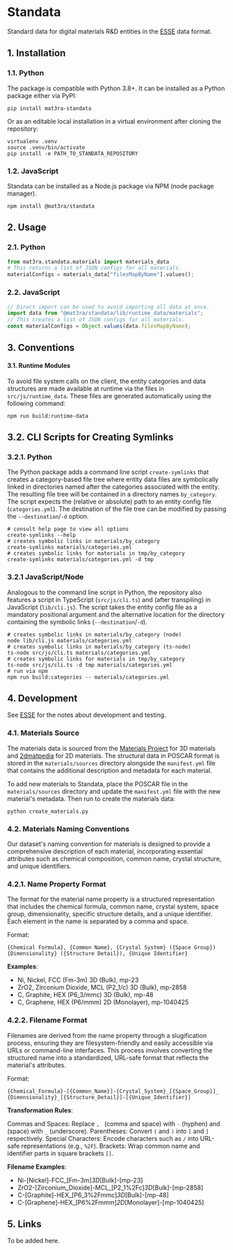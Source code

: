 # Standata

Standard data for digital materials R&D entities in the [ESSE](https://github.com/Exabyte-io/esse) data format.

## 1. Installation

### 1.1. Python

The package is compatible with Python 3.8+. It can be installed as a Python package either via PyPI:

```shell
pip install mat3ra-standata
```

Or as an editable local installation in a virtual environment after cloning the repository:

```shell
virtualenv .venv
source .venv/bin/activate
pip install -e PATH_TO_STANDATA_REPOSITORY
```

### 1.2. JavaScript

Standata can be installed as a Node.js package via NPM (node package manager).

```shell
npm install @mat3ra/standata
```

## 2. Usage

### 2.1. Python

```python
from mat3ra.standata.materials import materials_data
# This returns a list of JSON configs for all materials.
materialConfigs = materials_data["filesMapByName"].values();
```

### 2.2. JavaScript

```javascript
// Direct import can be used to avoid importing all data at once.
import data from "@mat3ra/standata/lib/runtime_data/materials";
// This creates a list of JSON configs for all materials.
const materialConfigs = Object.values(data.filesMapByName);
```

## 3. Conventions

#### 3.1. Runtime Modules

To avoid file system calls on the client, the entity categories and data structures are made available at runtime via
the files in `src/js/runtime_data`. These files are generated automatically using the following command:

```shell
npm run build:runtime-data
```

## 3.2. CLI Scripts for Creating Symlinks

### 3.2.1. Python

The Python package adds a command line script `create-symlinks` that creates a category-based file tree where
entity data files are symbolically linked in directories named after the categories associated with the entity.
The resulting file tree will be contained in a directory names `by_category`.
The script expects the (relative or absolute) path to an entity config file (`categories.yml`). The destination
of the file tree can be modified by passing the `--destination`/`-d` option.

```shell
# consult help page to view all options
create-symlinks --help
# creates symbolic links in materials/by_category
create-symlinks materials/categories.yml
# creates symbolic links for materials in tmp/by_category
create-symlinks materials/categories.yml -d tmp
```

### 3.2.1 JavaScript/Node

Analogous to the command line script in Python, the repository also features a script in
TypeScript (`src/js/cli.ts`) and (after transpiling) in JavaScript (`lib/cli.js`).
The script takes the entity config file as a mandatory positional argument and the
alternative location for the directory containing the symbolic links (`--destination`/`-d`).

```shell
# creates symbolic links in materials/by_category (node)
node lib/cli.js materials/categories.yml
# creates symbolic links in materials/by_category (ts-node)
ts-node src/js/cli.ts materials/categories.yml
# creates symbolic links for materials in tmp/by_category
ts-node src/js/cli.ts -d tmp materials/categories.yml
# run via npm
npm run build:categories -- materials/categories.yml
```

## 4. Development

See [ESSE](https://github.com/Exabyte-io/esse) for the notes about development and testing.

### 4.1. Materials Source

The materials data is sourced from the [Materials Project](https://next-gen.materialsproject.org) for 3D materials and [2dmatpedia](http://www.2dmatpedia.org) for 2D materials. The structural data in POSCAR format is stored in the `materials/sources` directory alongside the `manifest.yml` file that contains the additional description and metadata for each material.

To add new materials to Standata, place the POSCAR file in the `materials/sources` directory and update the `manifest.yml` file with the new material's metadata. Then run to create the materials data:

 ```shell
 python create_materials.py
 ```

### 4.2. Materials Naming Conventions

Our dataset's naming convention for materials is designed to provide a comprehensive description of each material, incorporating essential attributes such as chemical composition, common name, crystal structure, and unique identifiers.

### 4.2.1. Name Property Format

The format for the material name property is a structured representation that includes the chemical formula, common name, crystal system, space group, dimensionality, specific structure details, and a unique identifier. Each element in the name is separated by a comma and space.

Format:
```
{Chemical Formula}, {Common Name}, {Crystal System} ({Space Group}) {Dimensionality} ({Structure Detail}), {Unique Identifier}
```


**Examples**:

- Ni, Nickel, FCC (Fm-3m) 3D (Bulk), mp-23
- ZrO2, Zirconium Dioxide, MCL (P2_1/c) 3D (Bulk), mp-2858
- C, Graphite, HEX (P6_3/mmc) 3D (Bulk), mp-48
- C, Graphene, HEX (P6/mmm) 2D (Monolayer), mp-1040425

### 4.2.2. Filename Format

Filenames are derived from the name property through a slugification process, ensuring they are filesystem-friendly and easily accessible via URLs or command-line interfaces. This process involves converting the structured name into a standardized, URL-safe format that reflects the material's attributes.

Format:
```
{Chemical_Formula}-[{Common_Name}]-{Crystal_System}_[{Space_Group}]_
{Dimensionality}_[{Structure_Detail}]-[{Unique_Identifier}]
```

**Transformation Rules**:

Commas and Spaces: Replace `, ` (comma and space) with `-` (hyphen) and ` ` (space) with `_` (underscore).
Parentheses: Convert `(` and `)` into `[` and `]` respectively.
Special Characters: Encode characters such as `/` into URL-safe representations (e.g., `%2F`).
Brackets: Wrap common name and identifier parts in square brackets `[]`.

**Filename Examples**:

- Ni-[Nickel]-FCC_[Fm-3m]_3D_[Bulk]-[mp-23]
- ZrO2-[Zirconium_Dioxide]-MCL_[P2_1%2Fc]_3D_[Bulk]-[mp-2858]
- C-[Graphite]-HEX_[P6_3%2Fmmc]_3D_[Bulk]-[mp-48]
- C-[Graphene]-HEX_[P6%2Fmmm]_2D_[Monolayer]-[mp-1040425]

## 5. Links

To be added here.
